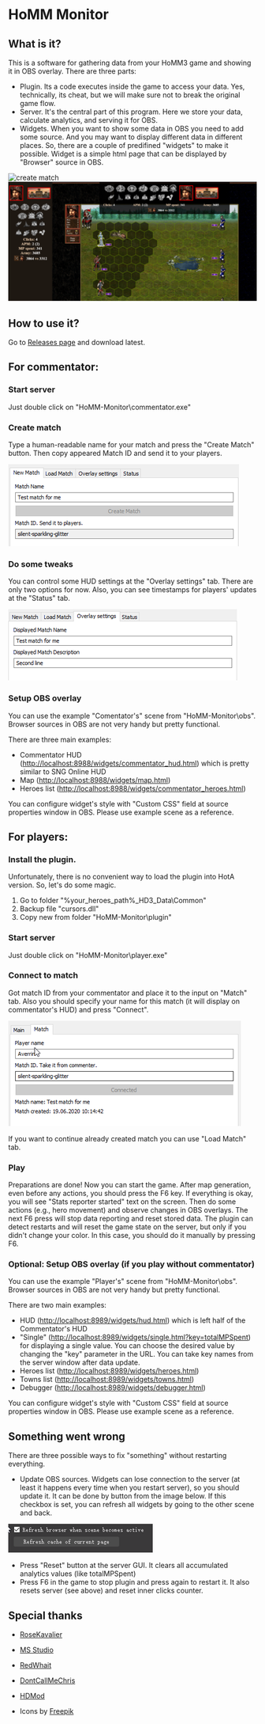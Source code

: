 # HoMM Monitor

## What is it?

This is a software for gathering data from your HoMM3 game and showing it in OBS overlay. There are three parts:

- Plugin. Its a code executes inside the game to access your data. Yes, technically, its cheat, but we will make sure not to break the original game flow.
- Server. It's the central part of this program. Here we store your data, calculate analytics, and serving it for OBS.
- Widgets. When you want to show some data in OBS you need to add some source. And you may want to display different data in different places. So, there are a couple of predifined "widgets" to make it possible. Widget is a simple html page that can be displayed by "Browser" source in OBS.

![create match](https://github.com/averrin/homm-monitor/raw/master/screenshots/commentator_huds.png)
![create match](https://github.com/averrin/homm-monitor/raw/master/screenshots/player_huds.png)

## How to use it?

Go to [Releases page](https://github.com/averrin/homm-monitor/releases) and download latest.

## For commentator:

### Start server

Just double click on "HoMM-Monitor\commentator.exe"

### Create match

Type a human-readable name for your match and press the "Create Match" button. Then copy appeared Match ID and send it to your players.

![create match](https://github.com/averrin/homm-monitor/raw/master/screenshots/1.png)

### Do some tweaks

You can control some HUD settings at the "Overlay settings" tab. There are only two options for now. Also, you can see timestamps for players' updates at the "Status" tab.

![overlay](https://github.com/averrin/homm-monitor/raw/master/screenshots/2.png)

### Setup OBS overlay

You can use the example "Comentator's" scene from "HoMM-Monitor\obs". Browser sources in OBS are not very handy but pretty functional.

There are three main examples:

- Commentator HUD ([http://localhost:8988/widgets/commentator_hud.html](http://localhost:8988/widgets/commentator_hud.html)) which is pretty similar to SNG Online HUD
- Map ([http://localhost:8988/widgets/map.html](http://localhost:8988/widgets/map.html))
- Heroes list ([http://localhost:8988/widgets/commentator_heroes.html](http://localhost:8988/widgets/commentator_heroes.html))

You can configure widget's style with "Custom CSS" field at source properties window in OBS. Please use example scene as a reference.

## For players:

### Install the plugin.

Unfortunately, there is no convenient way to load the plugin into HotA version. So, let's do some magic.

1. Go to folder "%your_heroes_path%\_HD3_Data\Common"
2. Backup file "cursors.dll"
3. Copy new from folder "HoMM-Monitor\plugin"

### Start server

Just double click on "HoMM-Monitor\player.exe"

### Connect to match

Got match ID from your commentator and place it to the input on "Match" tab. Also you should specify your name for this match (it will display on commentator's HUD) and press "Connect".

![connect](https://github.com/averrin/homm-monitor/raw/master/screenshots/3.png)

If you want to continue already created match you can use "Load Match" tab.

### Play

Preparations are done!
Now you can start the game. After map generation, even before any actions, you should press the F6 key. If everything is okay, you will see "Stats reporter started" text on the screen. Then do some actions (e.g., hero movement) and observe changes in OBS overlays. The next F6 press will stop data reporting and reset stored data. The plugin can detect restarts and will reset the game state on the server, but only if you didn't change your color. In this case, you should do it manually by pressing F6.

### Optional: Setup OBS overlay (if you play without commentator)

You can use the example "Player's" scene from "HoMM-Monitor\obs". Browser sources in OBS are not very handy but pretty functional.

There are two main examples:

- HUD ([http://localhost:8989/widgets/hud.html](http://localhost:8989/widgets/hud.html)) which is left half of the Commentator's HUD
- "Single" ([http://localhost:8989/widgets/single.html?key=totalMPSpent](http://localhost:8989/widgets/single.html?key=totalMPSpent)) for displaying a single value. You can choose the desired value by changing the "key" parameter in the URL. You can take key names from the server window after data update.
- Heroes list ([http://localhost:8989/widgets/heroes.html](http://localhost:8989/widgets/heroes.html))
- Towns list ([http://localhost:8989/widgets/towns.html](http://localhost:8989/widgets/towns.html))
- Debugger ([http://localhost:8989/widgets/debugger.html](http://localhost:8989/widgets/debugger.html))

You can configure widget's style with "Custom CSS" field at source properties window in OBS. Please use example scene as a reference.

## Something went wrong

There are three possible ways to fix "something" without restarting everything.

- Update OBS sources. Widgets can lose connection to the server (at least it happens every time when you restart server), so you should update it. It can be done by button from the image below. If this checkbox is set, you can refresh all widgets by going to the other scene and back.

![refresh](https://github.com/averrin/homm-monitor/raw/master/screenshots/4.png)

- Press "Reset" button at the server GUI. It clears all accumulated analytics values (like totalMPSpent)
- Press F6 in the game to stop plugin and press again to restart it. It also resets server (see above) and reset inner clicks counter.

## Special thanks
- [RoseKavalier](https://github.com/RoseKavalier)
- [MS Studio](https://msstudio.tv/)
- [RedWhait](https://www.twitch.tv/redwhait)
- [DontCallMeChris](https://www.twitch.tv/dontcallmechris)

- [HDMod](https://sites.google.com/site/heroes3hd/)
- Icons by [Freepik](https://www.flaticon.com/authors/freepik)